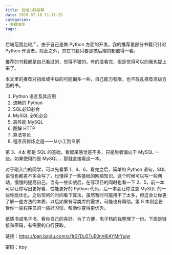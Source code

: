 ```yaml
---
title: 后端书籍推荐
date: 2018-07-18 11:11:22
categories:
- 书籍推荐
tags:
---
```


后端范围比较广，由于自己是做 Python 方面的开发，我的推荐里部分书籍只针对 Python 开发者。除此之外，其它书籍只要是搞后端的都值得一看。

推荐的书籍都是自己看过的，觉得不错的。有的没看完，但是觉得可以的我也提上来了。

本文里的推荐对初级或中级的可能偏多一些，自己能力有限，也不敢乱推荐高级方面的书。

1. Python 语言及其应用
2. 流畅的 Python
3. SQL必知必会
4. MySQL 必知必会
5. 高性能 MySQL
6. 图解 HTTP
7. 算法导论
8. 程序员修炼之道——从小工到专家

<!-- more -->

第 3、4本 都是 SQL 的基础，看起来感觉差不多，只是后者偏向于 MySQL 一些。如果使用的是 MySQL ，那就直接看这一本。

对于刚入门的同学，可以先看第 1、4、6，看完之后，简单的 Python 语句，SQL 语句也都差不多会写了，也懂得了一些基础的网络知识。这个时候可以写一些网站，慢慢的提高自己。当有一些实战后，在写项目的同时也看一下 2、5，前一本可以让你写出更好看、性能更好的 Python 代码，后一本会让你注意 MySQL 的一些性能优化。之后空闲的时间看下算法，虽然暂时可能用不了太多，但这会让你更了解一些方法的本质，以后如果有写类库的需求，可能也有帮助。第 8 本则会告诉你一些程序员的一些好习惯，帮助你变得更优秀。

纸质书或电子书，看你自己的喜好。为了方便，电子档的我整理了一份。下面是链接和密码，有需要的自行获取。

链接：https://pan.baidu.com/s/1r07Du5TuE0nn8IAYMrYujw

密码：ttoy
